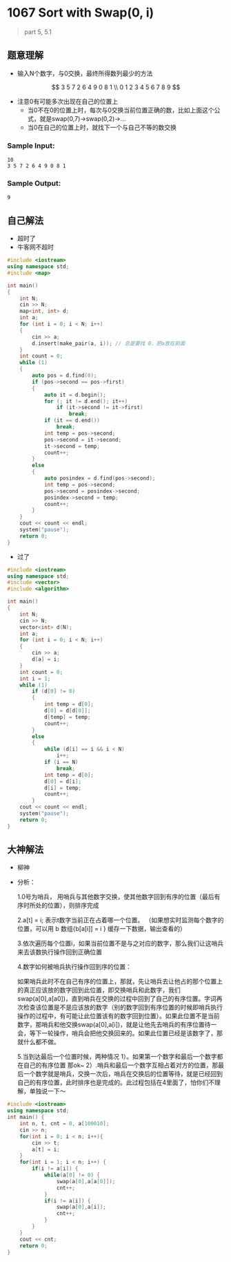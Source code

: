 # 1067 Sort with Swap(0, i)

> part 5, 5.1



## 题意理解

- 输入N个数字，与0交换，最终所得数列最少的方法

$$
3 5 7 2 6 4 9 0 8 1 \\
0 1 2 3 4 5 6 7 8 9
$$

- 注意0有可能多次出现在自己的位置上
  - 当0不在0的位置上时，每次与0交换当前位置正确的数，比如上面这个公式，就是swap(0,7)->swap(0,2)->...
  - 当0在自己的位置上时，就找下一个与自己不等的数交换

### Sample Input:

```in
10
3 5 7 2 6 4 9 0 8 1
```

### Sample Output:

```out
9
```



## 自己解法

- 超时了
- 牛客网不超时

```c++
#include <iostream>
using namespace std;
#include <map>

int main()
{
    int N;
    cin >> N;
    map<int, int> d;
    int a;
    for (int i = 0; i < N; i++)
    {
        cin >> a;
        d.insert(make_pair(a, i)); // 总是要找 0，把a放在前面
    }
    int count = 0;
    while (1)
    {
        auto pos = d.find(0);
        if (pos->second == pos->first)
        {
            auto it = d.begin();
            for (; it != d.end(); it++)
                if (it->second != it->first)
                    break;
            if (it == d.end())
                break;
            int temp = pos->second;
            pos->second = it->second;
            it->second = temp;
            count++;
        }
        else
        {
            auto posindex = d.find(pos->second);
            int temp = pos->second;
            pos->second = posindex->second;
            posindex->second = temp;
            count++;
        }
    }
    cout << count << endl;
    system("pause");
    return 0;
}
```

- 过了

```c++
#include <iostream>
using namespace std;
#include <vector>
#include <algorithm>

int main()
{
    int N;
    cin >> N;
    vector<int> d(N);
    int a;
    for (int i = 0; i < N; i++)
    {
        cin >> a;
        d[a] = i;
    }
    int count = 0;
    int i = 1;
    while (1)
        if (d[0] != 0)
        {
            int temp = d[0];
            d[0] = d[d[0]];
            d[temp] = temp;
            count++;
        }
        else
        {
            while (d[i] == i && i < N)
                i++;
            if (i == N)
                break;
            int temp = d[0];
            d[0] = d[i];
            d[i] = temp;
            count++;
        }
    cout << count << endl;
    system("pause");
    return 0;
}
```



## 大神解法

- 柳神

- 分析：

  1.0号为哨兵， 用哨兵与其他数字交换，使其他数字回到有序的位置（最后有序时所处的位置），则排序完成

  2.a[t] = i; 表示t数字当前正在占着哪一个位置。 （如果想实时监测每个数字的位置，可以用 b 数组{b[a[i]] = i } 缓存一下数据，输出查看的）

  3.依次遍历每个位置i，如果当前位置不是与之对应的数字，那么我们让这哨兵来去该数执行操作回到正确位置

  4.数字如何被哨兵执行操作回到序的位置：

  如果哨兵此时不在自己有序的位置上，那就，先让哨兵去让他占的那个位置上的真正应该放的数字回到此位置，即交换哨兵和此数字，我们swap(a[0],a[a0])，直到哨兵在交换的过程中回到了自己的有序位置。字词再次检查该位置是不是应该放的数字（别的数字回到有序位置的时候即哨兵执行操作的过程中，有可能让此位置该有的数字回到位置）。如果此位置不是当前数字，那哨兵和他交换swap(a[0],a[i])，就是让他先去哨兵的有序位置待一会，等下一轮操作，哨兵会把他交换回来的。如果此位置已经是该数字了，那就什么都不做。

  5.当到达最后一个位置时候，两种情况 1）。如果第一个数字和最后一个数字都在自己的有序位置 那ok~ 2）.哨兵和最后一个数字互相占着对方的位置，那最后一个数字就是哨兵，交换一次后，哨兵在交换后的位置等待，就是已经回到自己的有序位置，此时排序也是完成的。此过程包括在4里面了，怕你们不理解，单独说一下～


```c++
#include <iostream>
using namespace std;
int main() {
    int n, t, cnt = 0, a[100010];
    cin >> n;
    for(int i = 0; i < n; i++){
    	cin >> t;
    	a[t] = i;
    }
    for(int i = 1; i < n; i++) {
        if(i != a[i]) {
            while(a[0] != 0) {
                swap(a[0],a[a[0]]);
                cnt++;
            }
            if(i != a[i]) {
                swap(a[0],a[i]);
                cnt++;
            }
        }
    }
    cout << cnt;
    return 0;
}
```

